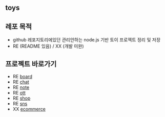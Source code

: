 ## toys

## 레포 목적
* github 레포지토리에있던 관리안하는 node.js 기반 토이 프로젝트 정리 및 저장
* RE (README 있음) / XX (개발 미완)

## 프로젝트 바로가기
* RE [board](https://github.com/mpqm/nodejs-service-toys/tree/main/board)
* RE [chat](https://github.com/mpqm/nodejs-service-toys/tree/main/chat)
* RE [note](https://github.com/mpqm/nodejs-service-toys/tree/main/note)
* RE [ott](https://github.com/mpqm/nodejs-service-toys/tree/main/ott)
* RE [shop](https://github.com/mpqm/nodejs-service-toys/tree/main/shop)
* RE [sns](https://github.com/mpqm/nodejs-service-toys/tree/main/sns)
* XX [ecommerce](https://github.com/mpqm/nodejs-service-toys/tree/main/ecommerce)
